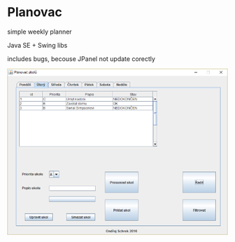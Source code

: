 # Planovac
simple weekly planner

Java SE + Swing libs

includes bugs, becouse JPanel not update corectly



![alt tag](https://raw.githubusercontent.com/schrek1/Planovac/master/pic1.png)
